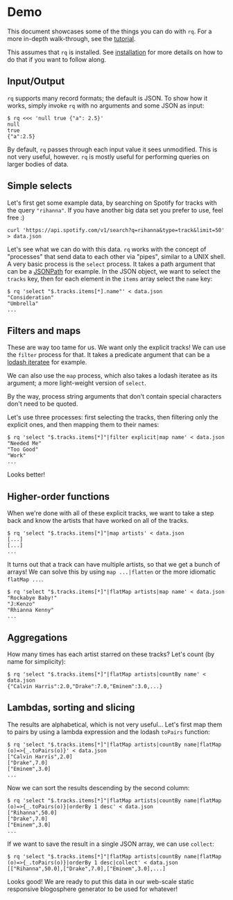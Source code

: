 # Demo

This document showcases some of the things you can do with `rq`.  For
a more in-depth walk-through, see the [tutorial](tutorial.md).

This assumes that `rq` is installed.  See
[installation](installation.md) for more details on how to do that if
you want to follow along.

## Input/Output

`rq` supports many record formats; the default is JSON.  To show how
it works, simply invoke `rq` with no arguments and some JSON as input:

    $ rq <<< 'null true {"a": 2.5}'
    null
    true
    {"a":2.5}

By default, `rq` passes through each input value it sees unmodified.
This is not very useful, however.  `rq` is mostly useful for
performing queries on larger bodies of data.

## Simple selects

Let's first get some example data, by searching on Spotify for tracks
with the query `"rihanna"`.  If you have another big data set you
prefer to use, feel free :)

    curl 'https://api.spotify.com/v1/search?q=rihanna&type=track&limit=50' > data.json

Let's see what we can do with this data.  `rq` works with the concept
of "processes" that send data to each other via "pipes", similar to a
UNIX shell.  A very basic process is the `select` process.  It takes a
path argument that can be a [JSONPath][jsonpath] for example.  In the
JSON object, we want to select the `tracks` key, then for each element
in the `items` array select the `name` key:

    $ rq 'select "$.tracks.items[*].name"' < data.json
    "Consideration"
    "Umbrella"
    ...

## Filters and maps

These are way too tame for us.  We want only the explicit tracks!  We
can use the `filter` process for that.  It takes a predicate argument
that can be a [lodash iteratee][lodash-iteratee] for example.

We can also use the `map` process, which also takes a lodash iteratee
as its argument; a more light-weight version of `select`.

By the way, process string arguments that don't contain special
characters don't need to be quoted.

Let's use three processes: first selecting the tracks, then filtering
only the explicit ones, and then mapping them to their names:

    $ rq 'select "$.tracks.items[*]"|filter explicit|map name' < data.json
    "Needed Me"
    "Too Good"
    "Work"
    ...

Looks better!

## Higher-order functions

When we're done with all of these explicit tracks, we want to take a
step back and know the artists that have worked on all of the tracks.

    $ rq 'select "$.tracks.items[*]"|map artists' < data.json
    [...]
    [...]
    ...

It turns out that a track can have multiple artists, so that we get a
bunch of arrays!  We can solve this by using `map ...|flatten` or the
more idiomatic `flatMap ...`.

    $ rq 'select "$.tracks.items[*]"|flatMap artists|map name' < data.json
    "Rockabye Baby!"
    "J:Kenzo"
    "Rhianna Kenny"
    ...

## Aggregations

How many times has each artist starred on these tracks?  Let's count
(by name for simplicity):

    $ rq 'select "$.tracks.items[*]"|flatMap artists|countBy name' < data.json
    {"Calvin Harris":2.0,"Drake":7.0,"Eminem":3.0,...}

## Lambdas, sorting and slicing

The results are alphabetical, which is not very useful... Let's first
map them to pairs by using a lambda expression and the lodash
`toPairs` function:

    $ rq 'select "$.tracks.items[*]"|flatMap artists|countBy name|flatMap (o)=>{_.toPairs(o)}' < data.json
    ["Calvin Harris",2.0]
    ["Drake",7.0]
    ["Eminem",3.0]
    ...

Now we can sort the results descending by the second column:

    $ rq 'select "$.tracks.items[*]"|flatMap artists|countBy name|flatMap (o)=>{_.toPairs(o)}|orderBy 1 desc' < data.json
    ["Rihanna",50.0]
    ["Drake",7.0]
    ["Eminem",3.0]
    ...

If we want to save the result in a single JSON array, we can use
`collect`:

    $ rq 'select "$.tracks.items[*]"|flatMap artists|countBy name|flatMap (o)=>{_.toPairs(o)}|orderBy 1 desc|collect' < data.json
    [["Rihanna",50.0],["Drake",7.0],["Eminem",3.0],...]

Looks good!  We are ready to put this data in our web-scale static
responsive blogosphere generator to be used for whatever!

[jsonpath]: http://goessner.net/articles/JsonPath/
[lodash-iteratee]: https://lodash.com/docs#iteratee
